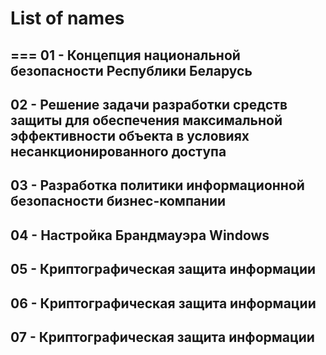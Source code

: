 # List of names
===
01 - Концепция национальной безопасности Республики Беларусь
---
02 - Решение задачи разработки средств защиты для обеспечения максимальной эффективности объекта в условиях несанкционированного доступа
---
03 - Разработка политики информационной безопасности бизнес-компании
---
04 - Настройка Брандмауэра Windows
---
05 - Криптографическая защита информации
---
06 - Криптографическая защита информации
---
07 - Криптографическая защита информации
---
